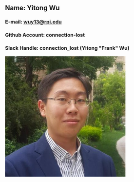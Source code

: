 ## Name: Yitong Wu
### E-mail: wuy13@rpi.edu 
### Github Account: connection-lost
### Slack Handle: connection_lost (Yitong "Frank" Wu)
![Yitong Wu](res/photo.jpg)
